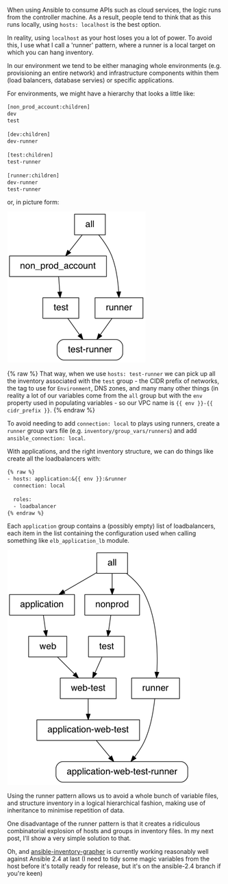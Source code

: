 When using Ansible to consume APIs such as cloud services, the
logic runs from the controller machine. As a result, people tend
to think that as this runs locally, using `hosts: localhost` is
the best option.

In reality, using `localhost` as your host loses you a lot of power.
To avoid this, I use what I call a 'runner' pattern, where a runner
is a local target on which you can hang inventory.

In our environment we tend to be either managing whole environments
(e.g. provisioning an entire network) and infrastructure components
within them (load balancers, database servies) or specific applications.

For environments, we might have a hierarchy that looks a little like:

```
[non_prod_account:children]
dev
test

[dev:children]
dev-runner

[test:children]
test-runner

[runner:children]
dev-runner
test-runner
```

or, in picture form:

![test-runner](/images/test-runner.png)

{% raw %}
That way, when we use `hosts: test-runner` we can pick up all the
inventory associated with the `test` group - the CIDR prefix of networks,
the tag to use for `Environment`, DNS zones, and many many other things
(in reality a lot of our variables come from the `all` group but with
the `env` property used in populating variables - so our VPC name
is `{{ env }}-{{ cidr_prefix }}`.
{% endraw %}

To avoid needing to add `connection: local` to plays using runners,
create a `runner` group vars file (e.g. `inventory/group_vars/runners`)
and add `ansible_connection: local`.

With applications, and the right inventory structure, we can do things
like create all the loadbalancers with:

```
{% raw %}
- hosts: application:&{{ env }}:&runner
  connection: local

  roles:
  - loadbalancer
{% endraw %}
```

Each `application` group contains a (possibly empty) list of loadbalancers,
each item in the list containing the configuration used when calling
something like `elb_application_lb` module.

![application-web-test-runner](/images/application-web-test-runner.png)

Using the runner pattern allows us to avoid a whole bunch of variable files,
and structure inventory in a logical hierarchical fashion, making use of
inheritance to minimise repetition of data.

One disadvantage of the runner pattern is that it creates a ridiculous
combinatorial explosion of hosts and groups in inventory files. In my
next post, I'll show a very simple solution to that.

Oh, and [ansible-inventory-grapher](https://github.com/willthames/ansible-inventory-grapher)
is currently working reasonably well against Ansible 2.4 at last (I need
to tidy some magic variables from the host before it's totally ready for
release, but it's on the ansible-2.4 branch if you're keen)
